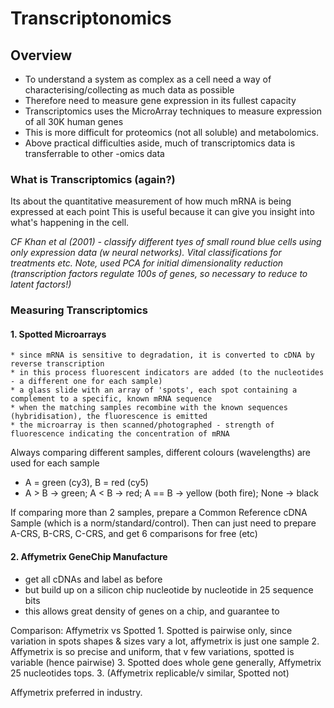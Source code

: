 # Transcriptonomics

## Overview

* To understand a system as complex as a cell need a way of characterising/collecting as much data as possible
* Therefore need to measure gene expression in its fullest capacity
* Transcriptomics uses the MicroArray techniques to measure expression of all 30K human genes
* This is more difficult for proteomics (not all soluble) and metabolomics.
* Above practical difficulties aside, much of transcriptomics data is transferrable to other -omics data

### What is Transcriptomics (again?)

Its about the quantitative measurement of how much mRNA is being expressed at each point
This is useful because it can give you insight into what's happening in the cell.

*CF Khan et al (2001) - classify different tyes of small round blue cells using only expression data (w neural networks). 
Vital classifications for treatments etc. Note, used PCA for initial dimensionality reduction (transcription factors 
regulate 100s of genes, so necessary to reduce to latent factors!)*

### Measuring Transcriptomics

#### 1. Spotted Microarrays
    * since mRNA is sensitive to degradation, it is converted to cDNA by reverse transcription
    * in this process fluorescent indicators are added (to the nucleotides - a different one for each sample)
    * a glass slide with an array of 'spots', each spot containing a complement to a specific, known mRNA sequence
    * when the matching samples recombine with the known sequences (hybridisation), the fluorescence is emitted
    * the microarray is then scanned/photographed - strength of fluorescence indicating the concentration of mRNA

Always comparing different samples, different colours (wavelengths) are used for each sample
  * A = green (cy3), B = red (cy5)
  * A > B -> green; A < B -> red; A == B -> yellow (both fire); None -> black
  
If comparing more than 2 samples, prepare a Common Reference cDNA Sample (which is a norm/standard/control). 
Then can just need to prepare A-CRS, B-CRS, C-CRS, and get 6 comparisons for free (etc)

#### 2. Affymetrix GeneChip Manufacture
  * get all cDNAs and label as before
  * but build up on a silicon chip nucleotide by nucleotide in 25 sequence bits
  * this allows great density of genes on a chip, and guarantee to

Comparison: Affymetrix vs Spotted
    1. Spotted is pairwise only, since variation in spots shapes & sizes vary a lot, affymetrix is just one sample
    2. Affymetrix is so precise and uniform, that v few variations, spotted is variable  (hence pairwise) 
    3. Spotted does whole gene generally, Affymetrix 25 nucleotides tops.
    3. (Affymetrix replicable/v similar, Spotted not)

Affymetrix preferred in industry.


